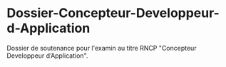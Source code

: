 # Dossier-Concepteur-Developpeur-d-Application
Dossier de soutenance pour l'examin au titre RNCP "Concepteur Developpeur d’Application".
